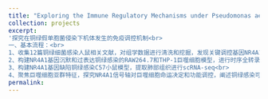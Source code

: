 ```yaml
---
title: "Exploring the Immune Regulatory Mechanisms under Pseudomonas aeruginosa Infection"
collection: projects
excerpt:
'探究在铜绿假单胞菌侵染下机体发生的免疫调控机制<br>
一、基本流程：<br>
1、收集12篇铜绿细菌感染人鼠相关文献，对组学数据进行清洗和挖掘，发现关键调控基因NR4A1<br>
2、构建NR4A1基因沉默和过表达铜绿感染的RAW264.7和THP-1巨噬细胞模型，进行时序全转录组测序，构建调控网络<br>
3、构建NR4A1基因缺陷铜绿感染C57小鼠模型，提取肺部组织进行scRNA-seq<br>
4、聚焦巨噬细胞亚群特征，探究NR4A1信号轴对巨噬细胞命运决定和功能调控，阐述铜绿感染可能导致的免疫抑制机制<br>'
permalink:
---
```






